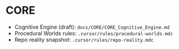 # CORE

- Cognitive Engine (draft): `docs/CORE/CORE_Cognitive_Engine.md`
- Procedural Worlds rules: `.cursor/rules/procedural-worlds.mdc`
- Repo reality snapshot: `.cursor/rules/repo-reality.mdc`
